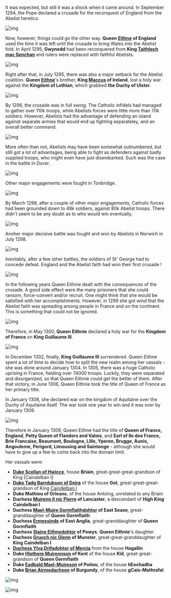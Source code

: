 It was expected, but still it was a shock when it came around. In September 1294, the Pope declared a crusade for the reconquest of England from the Abelist heretics.

 ![img](18-Queen-Eithne-1308/event1.jpg)

Now, however, things could go the other way. **Queen  [Eithne](../p/eithne_nic_baethine_1238.md) of England** used the time it was left until the crusade to bring Wales into the Abelist fold. In April 1295, **Gwynedd** had been reconquered from **King [Taithlech mac Senchan](../p/taithlech_mac_senchan_1243.md)** and rulers were replaced with faithful Abelists.

 ![img](18-Queen-Eithne-1308/event2.jpg)

Right after that, in July 1295, there was also a major setback for the Abelist coalition. **Queen  [Eithne](../p/eithne_nic_baethine_1238.md)**'s brother, **King [Maccus](../p/maccus_baethineson_1273.md) of Ireland**, lost a holy war against the **Kingdom of Lothian**, which grabbed **the Duchy of Ulster**.

![img](18-Queen-Eithne-1308/event3.jpg)

By 1296, the crusade was in full swing. The Catholic infidels had managed to gather over 110k troops, while Abelists forces were little more than 70k soldiers. However, Abelists had the advantage of defending an island against separate armies that would end up fighting separateley, and an overall better command.  

![img](18-Queen-Eithne-1308/crus1.jpg)

More often than not, Abelists may have been somewhat outnumbered, but still got a lot of advantages, being able to fight as defenders against badly supplied troops, who might even have just disembarked. Such was the case in the battle in Dover. 

![img](18-Queen-Eithne-1308/bat1.jpg)

Other major engagements were fought in Tonbridge.

![img](18-Queen-Eithne-1308/bat2.jpg)

By March 1298, after a couple of other major engagements, Catholic forces had been grounded down to 48k soldiers, against 80k Abelist troops. There didn't seem to be any doubt as to who would win eventually.

![img](18-Queen-Eithne-1308/crus2.jpg)

Anoher major decisive battle was fought and won by Abelists in Norwich in July 1298.

![img](18-Queen-Eithne-1308/crus3.jpg)

Inevitably, after a few other battles, the soldiers of St' George had to concede defeat. England and the Abelist faith had won their first crusade ! 

![img](18-Queen-Eithne-1308/crus4.jpg)

In the following years Queen Eithnie dealt with the consequences of the crusade. A good side effect were the many prisoners that she could ransom, force-convert and/or recruit. 
One might think that she would be satisfied with her accomplishments. However, in 1299 she got wind that the Abelist faith was spreading among people in France and on the continent. This is something that could not be ignored.

![img](18-Queen-Eithne-1308/faith1.jpg)

Therefore, in May 1300, **Queen Eithnie** declared a holy war for the **Kingdom of France** on **King Guillaume III**.  

![img](18-Queen-Eithne-1308/war1.jpg)

In December 1302, finally, **King Guillaume III** surrendered. Queen Eithne spent a lot of time to decide how to split the new realm among her vassals - she was done around January 1304.
In 1305, there was a huge Catholic uprising in France, fielding over 74000 troops. Luckily, they were separated and disorganized, so that Queen Eithnie could get the better of them. 
After that victory, in June 1306, Queen Eithnie took the title of Queen of France as her primary title.

In January 1308, she declared war on the kingdom of Aquitaine over the Duchy of Aquitaine itself. The war took one year to win and it was over by January 1309.

![img](18-Queen-Eithne-1308/war2.jpg) 

Therefore in January 1309, Queen Eithne had the title of **Queen of France, England**, **Petty Queen of Flanders and Valois**, and **Earl of Ile doe France, Brie Francaise, Beaumont, Boulogne, Lille, Yperen, Brugge, Aunis, Angouleme, Perigord, Limousing and Saintonge** - although she would have to give up a few to come back into the domain limit.

Her vassals were:

- [**Duke Scellan of Hwicce**](../p/scellan_1255.md), house **Briain**, great-great-great-grandson of King [Caindelban I]
- [**Duke Tadg Barrdubson of Deira**](../p/tadg_barrdubson_1257.md) of the house **Got**, great-great-great-grandson of King [Caindelban I](../p/caindelban_i_mac_faelan_1114.md)
- **Duke Mathieu of Orleans**, of the house Antoing, unrelated to any Briain
- **Duchess [Muirenn II nic Pierre](../p/muirenn_ii_nic_pierre_1275.md) of Lancaster**, a descendant of **High King Caindelban I**
- **Duchess [Mael-Muire Gormflaithdohtor](../p/mael-muire_gormflaithdohtor_1268.md) of East Seaxe**, great-granddaughter of **Queen Gormflaith**
- **Duchess [Ermessinde](../p/ermessinde_1264.md) of East Anglia**, great-granddaughter of **Queen Gormflaith**
- **Duchess [Slaine Eithnedohtor](../p/slaine_eithnedohtor_1268.md) of Powys**, **Queen Eithnie**'s daughter
- **Duchess [Gruoch nic Glenn](../p/gruoch_nic_glenn_1273.md) of Munster**, great-great-granddaughter of **King Caindelban I**
- [**Duchess Ylva Drifadohtor of Mercia**](../p/ylva_drifadohtor_1261.md) from the house **Hagallin**
- **Duke [Hlothere Muirennson](../p/hlothere_muirennson_1278.md) of Kent** of the house **Kiil**, great-great-grandson of **Queen Gormflaith**
- **Duke [Eadbald Mael-Muireson](../p/eadbald_mael-muireson_1286.md) of Poitou**, of the house **hEochadha**
- **Duke [Brian Airmedachson](../p/brian_airmedachson_1281.md) of Burgundy**, of the house **gCais-Mathrafal**
 
![img](18-Queen-Eithne-1308/map1.jpg) 


![img](18-Queen-Eithne-1308/map2.jpg) 